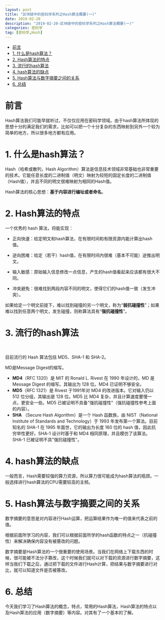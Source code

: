 ```yaml
---
layout: post
title: "区块链中的密码学系列之Hash算法概要(一)"
date: 2019-02-20 
description: "2019-02-20-区块链中的密码学系列之Hash算法概要(一)"
categories: 密码学
tag: [密码学,Hash]
---
```

<!--ts-->
   * [前言](#前言)
   * [1. 什么是hash算法？](#1-什么是hash算法)
   * [2. Hash算法的特点](#2-hash算法的特点)
   * [3. 流行的hash算法](#3-流行的hash算法)
   * [4. hash算法的缺点](#4-hash算法的缺点)
   * [5. Hash算法与数字摘要之间的关系](#5-hash算法与数字摘要之间的关系)
   * [6. 总结](#6-总结)

<!-- Added by: anapodoton, at: 2020年 7月 4日 星期六 19时47分58秒 CST -->

<!--te-->

# 前言

Hash算法我们可能早就听过，不仅仅应用在密码学领域。由于hash算法所体现的思想十分的满足我们的需求，比如可以把一个十分复杂的东西映射到另外一个较为简单的地方，所以很多地方都有应用。

 # 1. 什么是hash算法？

Hash（哈希或散列，Hash Algorithm）算法是信息技术领域非常基础也非常重要的技术。它能任意长度的二进制值（明文）映射为较短的固定长度的二进制值（Hash值），并且不同的明文很难映射为相同的Hash值。 

Hash算法的核心思想：**基于内容进行编址或者命名**。 

# 2. Hash算法的特点

一个优秀的 hash 算法，将能实现：

- 正向快速：给定明文和hash算法，在有限时间和有限资源内能计算出hash值。
- 逆向困难：给定（若干）hash值，在有限时间内很难（基本不可能）逆推出明文。

- 输入敏感：原始输入信息修改一点信息，产生的hash值看起来应该都有很大不同。

- 冲突避免：很难找到两段内容不同的明文，使得它们的hash值一致（发生冲突）。 



如果给定一个明文前提下，难以找到碰撞的另一个明文，称为“**弱抗碰撞性**”；如果难以找到任意两个明文，发生碰撞，则称算法具有“**强抗碰撞性**”。 

# 3. 流行的hash算法

​      

目前流行的 Hash 算法包括 MD5、SHA-1 和 SHA-2。

 MD是Message Digest的缩写。

- **MD4**（RFC 1320）是 MIT 的 Ronald L. Rivest 在 1990 年设计的，MD 是 Message Digest 的缩写。其输出为 128 位。MD4 已证明不够安全。
- **MD5**（RFC 1321）是 Rivest 于1991年对 MD4 的改进版本。它对输入仍以 512 位分组，其输出是 128 位。MD5 比 MD4 复杂，并且计算速度要慢一点，更安全一些。MD5 已被证明不具备"强抗碰撞性"（强抗碰撞性参考上面的内容）。
- **SHA** （Secure Hash Algorithm）是一个 Hash 函数族，由 NIST（National Institute of Standards and Technology）于 1993 年发布第一个算法。目前知名的 SHA-1 在 1995 年面世，它的输出为长度 160 位的 hash 值，因此抗穷举性更好。SHA-1 设计时基于和 MD4 相同原理，并且模仿了该算法。SHA-1 已被证明不具"强抗碰撞性"。

# 4. hash算法的缺点

一般而言，Hash需要较强的算力资源，所以算力很可能成为hash算法的瓶颈。一般选择进行hash算法的CPU需要较高的主频。

# 5. Hash算法与数字摘要之间的关系

 数字摘要的意思是对内容进行Hash运算，把运算结果作为唯一的值来代表之前的值。

根据前面所学习的内容，我们可以根据前面所学的hash函数的特点之一（抗碰撞性）来解决确保内容没有被篡改的问题。

数字摘要是Hash算法的一个很重要的使用场景。当我们在网络上下载东西的时候，很可能被不法分子篡改，这个时候我们就可以对下载的资源进行数字摘要，这样当我们下载之后，通过把下载的文件进行Hash计算，把结果与数字摘要进行对比，就可以知道文件是否被篡改。

# 6. 总结

​        今天我们学习了Hash算法的概念，特点，常用的Hash算法，Hash算法的特点以及Hash算法的应用（数字摘要）等内容。对其有了一个基本的了解。
